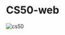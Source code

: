 # CS50-web
![cs50](https://github.com/user-attachments/assets/0695143e-ed2d-4174-9b3a-cec36d7205ff)
